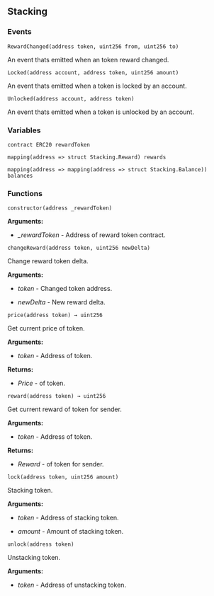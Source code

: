 ## Stacking





### Events
```solidity
RewardChanged(address token, uint256 from, uint256 to)
```

An event thats emitted when an token reward changed.



```solidity
Locked(address account, address token, uint256 amount)
```

An event thats emitted when a token is locked by an account.



```solidity
Unlocked(address account, address token)
```

An event thats emitted when a token is unlocked by an account.




### Variables
```solidity
contract ERC20 rewardToken
```

```solidity
mapping(address => struct Stacking.Reward) rewards
```

```solidity
mapping(address => mapping(address => struct Stacking.Balance)) balances
```


### Functions
```solidity
constructor(address _rewardToken)
```





**Arguments:**
- *_rewardToken* - Address of reward token contract.

```solidity
changeReward(address token, uint256 newDelta)
```

Change reward token delta.




**Arguments:**
- *token* - Changed token address.

- *newDelta* - New reward delta.

```solidity
price(address token) → uint256
```

Get current price of token.




**Arguments:**
- *token* - Address of token.


**Returns:**
- *Price* - of token.

```solidity
reward(address token) → uint256
```

Get current reward of token for sender.




**Arguments:**
- *token* - Address of token.


**Returns:**
- *Reward* - of token for sender.

```solidity
lock(address token, uint256 amount)
```

Stacking token.




**Arguments:**
- *token* - Address of stacking token.

- *amount* - Amount of stacking token.

```solidity
unlock(address token)
```

Unstacking token.




**Arguments:**
- *token* - Address of unstacking token.


